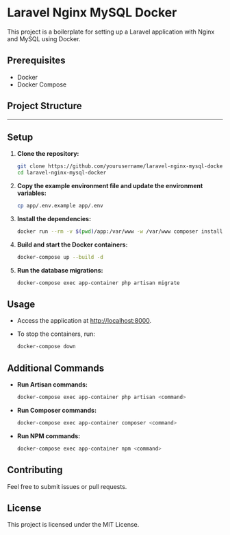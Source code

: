 
# Laravel Nginx MySQL Docker

This project is a boilerplate for setting up a Laravel application with Nginx and MySQL using Docker.

## Prerequisites

- Docker
- Docker Compose

## Project Structure

---

## Setup

1. **Clone the repository:**

    ```sh
    git clone https://github.com/yourusername/laravel-nginx-mysql-docker.git
    cd laravel-nginx-mysql-docker
    ```

2. **Copy the example environment file and update the environment variables:**

    ```sh
    cp app/.env.example app/.env
    ```

3. **Install the dependencies:**

    ```sh
    docker run --rm -v $(pwd)/app:/var/www -w /var/www composer install
    ```

4. **Build and start the Docker containers:**

    ```sh
    docker-compose up --build -d
    ```

5. **Run the database migrations:**

    ```sh
    docker-compose exec app-container php artisan migrate
    ```

## Usage

- Access the application at [http://localhost:8000](http://localhost:8000).
- To stop the containers, run:

    ```sh
    docker-compose down
    ```

## Additional Commands

- **Run Artisan commands:**

    ```sh
    docker-compose exec app-container php artisan <command>
    ```

- **Run Composer commands:**

    ```sh
    docker-compose exec app-container composer <command>
    ```

- **Run NPM commands:**

    ```sh
    docker-compose exec app-container npm <command>
    ```

## Contributing

Feel free to submit issues or pull requests.

## License

This project is licensed under the MIT License.